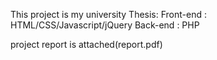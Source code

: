 This project is my university Thesis:
Front-end : HTML/CSS/Javascript/jQuery
Back-end  : PHP

project report is attached(report.pdf)